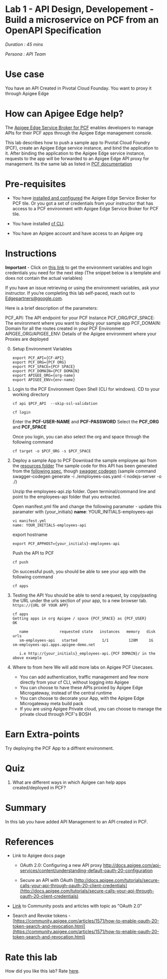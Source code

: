 # Lab 1 - API Design, Developement - Build a microservice on PCF from an OpenAPI Specification

*Duration : 45 mins*

*Persona : API Team*

# Use case

You have an API Created in Pivotal Cloud Founday. You want to proxy it through Apigee Edge

# How can Apigee Edge help?

The [Apigee Edge Service Broker for PCF](http://docs.pivotal.io/partners/apigee/index.html) enables developers to manage APIs for their PCF apps through the Apigee Edge management console.

This lab describes how to push a sample app to Pivotal Cloud Foundry (PCF), create an Apigee Edge service instance, and bind the application to it. After binding the application to the Apigee Edge service instance, requests to the app will be forwarded to an Apigee Edge API proxy for management. Its the same lab as listed in [PCF documentation](http://docs.pivotal.io/partners/apigee/proxying.html)

# Pre-requisites

* You have [installed and configured](http://docs.pivotal.io/partners/apigee/installing.html) the Apigee Edge Service Broker for PCF tile. Or you got a set of credentials from your instructor that has access to a PCF environment with Apigee Edge Service Broker for PCF tile. 

* You have installed [cf CLI](https://docs.cloudfoundry.org/cf-cli/install-go-cli.html).

* You have an Apigee account and have access to an Apigee org

# Instructions

**Important** - Click on [this link](https://amer-api-partner19-prod.apigee.net/v1/pcf-apigee?apikey=apZNoolPGfOzMGS1ZTLG5kRGGGhBmAND) to get the environment variables and login credentials you need for the next step (The snippet below is a template and does not contain the actual variables)

If you have an issue retrieving or using the environment variables, ask your instructor.  If you’re completing this lab self-paced, reach out to Edgepartners@google.com.

Here is a brief description of the parameters: 

PCF_API: The API endpoint for your PCF Instance
PCF_ORG/PCF_SPACE: The environment where you want to deploy your sample app
PCF_DOMAIN: Domain for all the routes created in your PCF Environment
APIGEE_ORG/APIGEE_ENV: Details of the Apigee environment where your Proxies are deployed


0. Setup Environment Variables
   ```
   export PCF_API={CF-API}
   export PCF_ORG={PCF ORG}
   export PCF_SPACE={PCF SPACE}
   export PCF_DOMAIN={PCF DOMAIN}
   export APIGEE_ORG={org-name}
   export APIGEE_ENV={env-name}
   ```

1. Login to the PCF Environment
    Open Shell (CLI for windows). CD to your working directory

    ```
    cf api $PCF_API  --skip-ssl-validation

    cf login
    ```
    Enter the **PCF-USER-NAME** and **PCF-PASSWORD**
    Select the **PCF_ORG** and **PCF_SPACE**

    Once you login, you can also select the org and space through the following command	
    ```
    cf target -o $PCF_ORG -s $PCF_SPACE
    ```


2. Deploy a sample App to PCF
    Download the sample employee api from the [resources folder](https://github.com/saandeep/apijam/blob/master/Labs/Pivotal/Lab%201%20-%20API%20Design,%20Developement%20-%20Build%20a%20microservice%20on%20PCF%20from%20an%20OpenAPI%20Specification/resources/employees-api.zip?raw=true)
	The sample code for this API has been generated from the [following spec](http://playground.apistudio.io/070cde0a-44f7-4e2c-8085-6e1020db7baf/spec), though [swagger codegen](https://github.com/swagger-api/swagger-codegen) (sample command swagger-codegen generate -i ./employees-oas.yaml -l nodejs-server -o ./)

    Unzip the employees-api.zip folder. Open terminal/command line and point to the employees-api folder that you extracted.
    
    Open manifest.yml file and change the following paramater - update this paramater with {your_initials} 
    **name**: YOUR_INITIALS-employees-api
    
    ```
    vi manifest.yml
    name: YOUR_INITIALS-employees-api
    ```

    export hostname
    ```
    export PCF_APPHOST={your_initials}-employees-api
    ```

    Push the API to PCF
    
    ```
    cf push
    ```
    
    On successful push, you should be able to see your app with the following command
    
    ```
    cf apps
    ```
    
    
	


4. Testing the API
    You should be able to send a request, by copy/pasting the URL under the urls section of your app, to a new browser tab. `https://{URL OF YOUR APP}`
    
    ```
    cf apps
    Getting apps in org Apigee / space {PCF_SPACE} as {PCF_USER}
    OK

	   name              requested state   instances   memory   disk   urls
	   sm-employees-api   started           1/1         128M     1G     sm-employees-api.apps.apigee-demo.net
	   
	   i.e http://{your_initials}_employees-api.{PCF DOMAIN}/ in the above example
    ```
    
5. Where to from here
    We will add more labs on Apigee PCF Usecases. 
    - You can add authentication, traffic management and few more directly from your cf CLI, without logging into Apigee
    - You can choose to have these APIs proxied by Apigee Edge Microgateway, instead of the central runtime
    - You can choose to decorate your App, with the Apigee Edge Microgateway meta build pack
    - If you are using Apigee Private cloud, you can choose to manage the private cloud through PCF's BOSH


# Earn Extra-points

Try deploying the PCF App to a diffrent environment.

# Quiz

1. What are different ways in which Apigee can help apps created/deployed in PCF?


# Summary

In this lab you have added API Management to an API created in PCF.

# References

* Link to Apigee docs page

    * OAuth 2.0: Configuring a new API proxy [http://docs.apigee.com/api-services/content/understanding-default-oauth-20-configuration ](http://docs.apigee.com/api-services/content/understanding-default-oauth-20-configuration)

    * Secure an API with OAuth [http://docs.apigee.com/tutorials/secure-calls-your-api-through-oauth-20-client-credentials](http://docs.apigee.com/tutorials/secure-calls-your-api-through-oauth-20-client-credentials) 

* [Link](https://community.apigee.com/topics/oauth+2.0.html) to Community posts and articles with topic as "OAuth 2.0" 

* Search and Revoke tokens - [https://community.apigee.com/articles/1571/how-to-enable-oauth-20-token-search-and-revocation.html](https://community.apigee.com/articles/1571/how-to-enable-oauth-20-token-search-and-revocation.html)

# Rate this lab

How did you like this lab? Rate [here](https://docs.google.com/forms/d/e/1FAIpQLSf048tEsGEfy6f6B0dd3ujg5MrkBgmcXKf9zVzgIubHtTEwnw/viewform?c=0&w=1).


